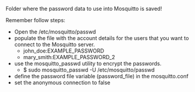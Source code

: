 Folder where the password data to use into Mosquitto is saved!

Remember follow steps:
- Open the /etc/mosquitto/passwd
- populate the file with the account details for the users that you want to connect to the Mosquitto server.
  * john_doe:EXAMPLE_PASSWORD 
  * mary_smith:EXAMPLE_PASSWORD_2
- use the mosquitto_passwd utility to encrypt the passwords.
  * $ sudo mosquitto_passwd -U /etc/mosquitto/passwd
- define the password file variable (password_file) in the mosquitto.conf
- set the anonymous connection to false